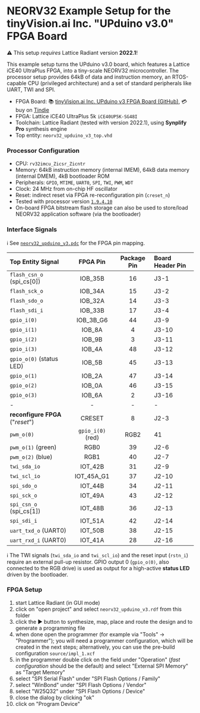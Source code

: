 # NEORV32 Example Setup for the tinyVision.ai Inc. "UPduino v3.0" FPGA Board

:warning: This setup _requires_ Lattice Radiant version **2022.1**!

This example setup turns the UPduino v3.0 board, which features a Lattice iCE40 UltraPlus FPGA, into a tiny-scale NEORV32 microcontroller.
The processor setup provides 64kB of data and instruction memory, an RTOS-capable CPU (privileged architecture)
and a set of standard peripherals like UART, TWI and SPI.

* FPGA Board: :books: [tinyVision.ai Inc. UPduino v3 FPGA Board (GitHub)](https://github.com/tinyvision-ai-inc/UPduino-v3.0/),
:credit_card: buy on [Tindie](https://www.tindie.com/products/tinyvision_ai/upduino-v30-low-cost-lattice-ice40-fpga-board/)
* FPGA: Lattice iCE40 UltraPlus 5k `iCE40UP5K-SG48I`
* Toolchain: Lattice Radiant (tested with version 2022.1), using **Synplify Pro** synthesis engine
* Top entity: `neorv32_upduino_v3_top.vhd`


### Processor Configuration

* CPU: `rv32imcu_Zicsr_Zicntr`
* Memory: 64kB instruction memory (internal IMEM), 64kB data memory (internal DMEM), 4kB bootloader ROM
* Peripherals: `GPIO`, `MTIME`, `UART0`, `SPI`, `TWI`, `PWM`, `WDT`
* Clock: 24 MHz from on-chip HF oscillator
* Reset: indirect reset via FPGA re-reconfiguration pin (`creset_n`)
* Tested with processor version [`1.9.4.10`](https://github.com/stnolting/neorv32/blob/master/CHANGELOG.md)
* On-board FPGA bitstream flash storage can also be used to store/load NEORV32 application software (via the bootloader)


### Interface Signals

:information_source: See [`neorv32_upduino_v3.pdc`](https://github.com/stnolting/neorv32/blob/master/boards/UPduino_v3/neorv32_upduino_v3.pdc)
for the FPGA pin mapping.

| Top Entity Signal             | FPGA Pin   | Package Pin  | Board Header Pin |
|:------------------------------|:----------:|:------------:|:-----------------|
| `flash_csn_o` (spi_cs[0])     | IOB_35B    | 16           | J3-1             |
| `flash_sck_o`                 | IOB_34A    | 15           | J3-2             |
| `flash_sdo_o`                 | IOB_32A    | 14           | J3-3             |
| `flash_sdi_i`                 | IOB_33B    | 17           | J3-4             |
| `gpio_i(0)`                   | IOB_3B_G6  | 44           | J3-9             |
| `gpio_i(1)`                   | IOB_8A     | 4            | J3-10            |
| `gpio_i(2)`                   | IOB_9B     | 3            | J3-11            |
| `gpio_i(3)`                   | IOB_4A     | 48           | J3-12            |
| `gpio_o(0)` (status LED)      | IOB_5B     | 45           | J3-13            |
| `gpio_o(1)`                   | IOB_2A     | 47           | J3-14            |
| `gpio_o(2)`                   | IOB_0A     | 46           | J3-15            |
| `gpio_o(3)`                   | IOB_6A     | 2            | J3-16            |
| -                             | -          | -            | -                |
| **reconfigure FPGA** ("_reset_") | CRESET  | 8            | J2-3             |
| `pwm_o(0)` | `gpio_i(0)` (red)| RGB2       | 41           | J2-5             |
| `pwm_o(1)` (green)            | RGB0       | 39           | J2-6             |
| `pwm_o(2)` (blue)             | RGB1       | 40           | J2-7             |
| `twi_sda_io`                  | IOT_42B    | 31           | J2-9             |
| `twi_scl_io`                  | IOT_45A_G1 | 37           | J2-10            |
| `spi_sdo_o`                   | IOT_44B    | 34           | J2-11            |
| `spi_sck_o`                   | IOT_49A    | 43           | J2-12            |
| `spi_csn_o` (spi_cs[1])       | IOT_48B    | 36           | J2-13            |
| `spi_sdi_i`                   | IOT_51A    | 42           | J2-14            |
| `uart_txd_o` (UART0)          | IOT_50B    | 38           | J2-15            |
| `uart_rxd_i` (UART0)          | IOT_41A    | 28           | J2-16            |

:information_source: The TWI signals (`twi_sda_io` and `twi_scl_io`) and the reset input (`rstn_i`) require an external pull-up resistor.
GPIO output 0 (`gpio_o(0)`, also connected to the RGB drive) is used as output for a high-active **status LED** driven by the bootloader.


### FPGA Setup

1. start Lattice Radiant (in GUI mode)
2. click on "open project" and select `neorv32_upduino_v3.rdf` from this folder
3. click the :arrow_forward: button to synthesize, map, place and route the design and to generate a programming file
4. when done open the programmer (for example via "Tools" -> "Programmer"); you will need a programmer configuration, which will be created in the next steps; alternatively,
you can use the pre-build configuration `source/impl_1.xcf`
5. in the programmer double click on the field under "Operation" (_fast configuration_ should be the default) and select "External SPI Memory" as "Target Memory"
6. select "SPI Serial Flash" under "SPI Flash Options / Family"
7. select "WinBond" under "SPI Flash Options / Vendor"
8. select "W25Q32" under "SPI Flash Options / Device"
9. close the dialog by clicking "ok"
10. click on "Program Device"
